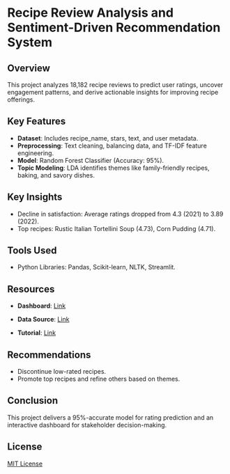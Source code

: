 # Recipe Review Analysis and Sentiment-Driven Recommendation System

## Overview
This project analyzes 18,182 recipe reviews to predict user ratings, uncover engagement patterns, and derive actionable insights for improving recipe offerings.

## Key Features
- **Dataset**: Includes recipe_name, stars, text, and user metadata.
- **Preprocessing**: Text cleaning, balancing data, and TF-IDF feature engineering.
- **Model**: Random Forest Classifier (Accuracy: 95%).
- **Topic Modeling**: LDA identifies themes like family-friendly recipes, baking, and savory dishes.

## Key Insights
- Decline in satisfaction: Average ratings dropped from 4.3 (2021) to 3.89 (2022).
- Top recipes: Rustic Italian Tortellini Soup (4.73), Corn Pudding (4.71).

## Tools Used
- Python Libraries: Pandas, Scikit-learn, NLTK, Streamlit.

## Resources

- **Dashboard**: 
  <a href="https://reviews-reviews-sentiments-9fpjf5ucdbqqkdmayfnxvi.streamlit.app/" target="_blank">Link</a>
   
- **Data Source**: 
  <a href="https://archive.ics.uci.edu/dataset/911/recipe+reviews+and+user+feedback+dataset" target="_blank">Link</a>
  
- **Tutorial**: 
  <a href="https://drive.google.com/file/d/1dJRigZTLXeFR1EqMPUYEjwiMc76YMGZo/view?usp=sharing">Link</a>
  
## Recommendations
- Discontinue low-rated recipes.
- Promote top recipes and refine others based on themes.

## Conclusion
This project delivers a 95%-accurate model for rating prediction and an interactive dashboard for stakeholder decision-making.

## License
[MIT License](LICENSE)
